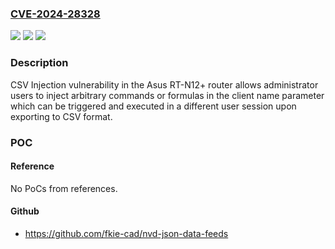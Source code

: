 ### [CVE-2024-28328](https://cve.mitre.org/cgi-bin/cvename.cgi?name=CVE-2024-28328)
![](https://img.shields.io/static/v1?label=Product&message=n%2Fa&color=blue)
![](https://img.shields.io/static/v1?label=Version&message=n%2Fa&color=blue)
![](https://img.shields.io/static/v1?label=Vulnerability&message=n%2Fa&color=brighgreen)

### Description

CSV Injection vulnerability in the Asus RT-N12+ router allows administrator users to inject arbitrary commands or formulas in the client name parameter which can be triggered and executed in a different user session upon exporting to CSV format.

### POC

#### Reference
No PoCs from references.

#### Github
- https://github.com/fkie-cad/nvd-json-data-feeds

